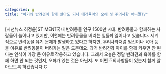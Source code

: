 ```yaml
---
categories: g
title: "아기와 반려견이 함께 살아도 되나 애개육아의 오해 및 주의사항 애니멀TV"
---
```

[시선뉴스 허정윤]ST MENT국내 반려동물 인구 1500만 시대. 반려동물과 함께하는 사람들이 늘어나고 있지만, 이면에는 반려동물을 버리는 일들이 일어나고 있습니다. 세계적으로 반려동물 유기 문제가 발생하고 있다고 하지만, 우리나라처럼 임신이나 육아 등을 이유로 반려동물이 버려지는 일은 드문데요. 과거 반려견과 아이를 함께 키우면 안 된다는 인식이 가장 큰 이유로 작용하고 있습니다. 그래서 오늘은 정말 반려견과 육아를 함께 하면 안 되는 것인지, 오해가 있는 것은 아닌지. 또 어떤 주의사항들이 있는지 함께 알아보도록 하겠습니다.C